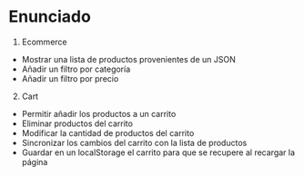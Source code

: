 # Enunciado

1. Ecommerce

- Mostrar una lista de productos provenientes de un JSON
- Añadir un filtro por categoría
- Añadir un filtro por precio

2. Cart

- Permitir añadir los productos a un carrito
- Eliminar productos del carrito
- Modificar la cantidad de productos del carrito
- Sincronizar los cambios del carrito con la lista de productos
- Guardar en un localStorage el carrito para que se recupere al recargar la página